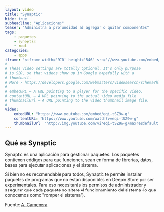 ```yaml
---
layout: video
title: "Synaptic"
hide: true
subheadline: "Aplicaciones"
teaser: "Administra a profundidad al agregar o quitar componentes"
tags:
    - paquetes
    - synaptic
    - root
categories:
    - apps
iframe: "<iframe width='970' height='546' src='//www.youtube.com/embed/eqi-tSZ9w-g' frameborder='0' allowfullscreen></iframe>"
#
# These video settings are totally optional. It's only purpose
# is SEO, so that videos show up in Google hopefully with a 
# thumbnail.
# More › https://developers.google.com/webmasters/videosearch/schema?hl=en&rd=1
#
# embedURL – A URL pointing to a player for the specific video.
# contentURL – A URL pointing to the actual video media file
# thumbnailUrl – A URL pointing to the video thumbnail image file.
#
video:
    embedURL: "https://www.youtube.com/embed/eqi-tSZ9w-g"
    contentURL: "https://www.youtube.com/watch?v=eqi-tSZ9w-g"
    thumbnailUrl: "http://img.youtube.com/vi/eqi-tSZ9w-g/maxresdefault.jpg"
---
```

<!--more-->

## Qué es Synaptic

Synaptic es una aplicación para gestionar paquetes. Los paquetes contienen códigos para que funcionen, sean en forma de librerías, datos, bases para ejecutar aplicaciones y el sistema.

Si bien no es recomendable para todos, Synaptic te permite instalar paquetes de programas que no están disponibles en Deepin Store por ser experimentales. Para eso necesitarás los permisos de administrador y asegurar que cada paquete no altere el funcionamiento del sistema (lo que conocemos como "romper el sistema").


Fuente: [A. Camenera](https://www.youtube.com/channel/UCueXeAH1UD72MqwpIFWveXA)
